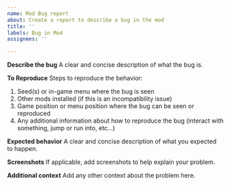 ```yaml
---
name: Mod Bug report
about: Create a report to describe a bug in the mod
title: ''
labels: Bug in Mod
assignees: ''

---
```


**Describe the bug**
A clear and concise description of what the bug is.

**To Reproduce**
Steps to reproduce the behavior:
1. Seed(s) or in-game menu where the bug is seen
2. Other mods installed (if this is an incompatibility issue)
3. Game position or menu position where the bug can be seen or reproduced
4. Any additional information about how to reproduce the bug (interact with something, jump or run into, etc...)

**Expected behavior**
A clear and concise description of what you expected to happen.

**Screenshots**
If applicable, add screenshots to help explain your problem.

**Additional context**
Add any other context about the problem here.
